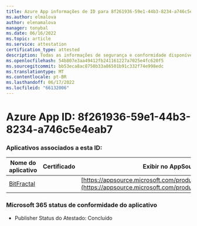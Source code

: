 ```yaml
---
title: Azure App informações de ID para 8f261936-59e1-44b3-8234-a746c5e4eab7
ms.author: elmalova
author: elenamalova
manager: tonybal
ms.date: 06/16/2022
ms.topic: article
ms.service: attestation
certification_type: attested
description: Todas as informações de segurança e conformidade disponíveis para 8f261936-59e1-44b3-8234-a746c5e4eab7.
ms.openlocfilehash: 54b807e3aa49412fb241161227a7025e4fc620f5
ms.sourcegitcommit: bb53eca8ac8750b33a86501b91c332f74e998edc
ms.translationtype: MT
ms.contentlocale: pt-BR
ms.lasthandoff: 06/17/2022
ms.locfileid: "66132006"
---
```

# <a name="azure-app-id-8f261936-59e1-44b3-8234-a746c5e4eab7"></a>Azure App ID: 8f261936-59e1-44b3-8234-a746c5e4eab7


### <a name="apps-associated-with-this-id"></a>Aplicativos associados a esta ID:
| **Nome do aplicativo** | **Certificado** | **Exibir no AppSource** |
|--------------|---------------|-----------------------|
| [BitFractal](../forward/WA200004172.md) |  | [https://appsource.microsoft.com/product/office/WA200004172](https://appsource.microsoft.com/product/office/WA200004172) |

### <a name="microsoft-365-app-compliance-status"></a>Microsoft 365 status de conformidade do aplicativo
- Publisher Status do Atestado: Concluído
